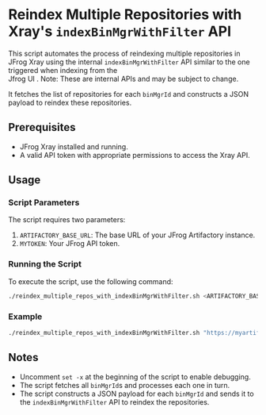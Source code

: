 
# Reindex Multiple Repositories with Xray's `indexBinMgrWithFilter` API

This script automates the process of reindexing multiple repositories in JFrog Xray using the internal 
`indexBinMgrWithFilter` API  similar to the one  triggered when indexing from the   
Jfrog UI .
Note: These are internal APIs and may be subject to change.

It fetches the list of repositories for each `binMgrId` and constructs a JSON 
payload to reindex these repositories.

## Prerequisites

- JFrog Xray installed and running.
- A valid API token with appropriate permissions to access the Xray API.

## Usage

### Script Parameters

The script requires two parameters:
1. `ARTIFACTORY_BASE_URL`: The base URL of your JFrog Artifactory instance.
2. `MYTOKEN`: Your JFrog API token.

### Running the Script

To execute the script, use the following command:

```sh
./reindex_multiple_repos_with_indexBinMgrWithFilter.sh <ARTIFACTORY_BASE_URL> <MYTOKEN>
```

### Example

```sh
./reindex_multiple_repos_with_indexBinMgrWithFilter.sh "https://myartifactory.jfrog.io" "mytoken123"
```

## Notes

- Uncomment `set -x` at the beginning of the script to enable debugging.
- The script fetches all `binMgrId`s and processes each one in turn.
- The script constructs a JSON payload for each `binMgrId` and sends it to the `indexBinMgrWithFilter` API to reindex the repositories.

